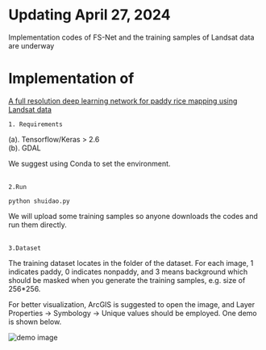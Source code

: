 # Updating April 27, 2024
Implementation codes of FS-Net and the training samples of Landsat data are underway 

# Implementation of 
[A full resolution deep learning network for paddy rice mapping using Landsat data](https://www.sciencedirect.com/science/article/pii/S0924271622002672)

    1. Requirements

  (a). Tensorflow/Keras > 2.6  
  (b). GDAL

We suggest using Conda to set the environment.<br><br>

    2.Run
```python shuidao.py```

We will upload some training samples so anyone downloads the codes and run them directly.<br><br>

    3.Dataset
The training dataset locates in the folder of the dataset. For each image, 1 indicates paddy, 0 indicates nonpaddy, and 3 means background which should be masked when you generate the training samples, e.g. size of 256*256. 

For better visualization, ArcGIS is suggested to open the image, and Layer Properties -> Symbology -> Unique values should be employed. One demo is shown below.


![demo image](images/demo.jpg)


